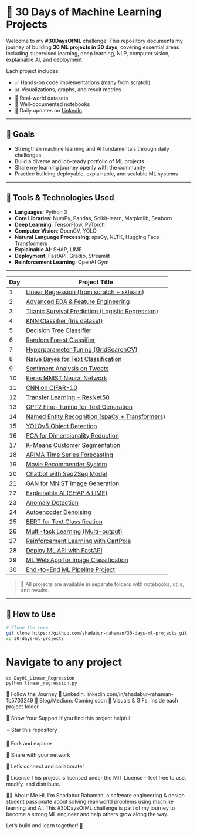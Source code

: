 # 🧠 30 Days of Machine Learning Projects

Welcome to my **#30DaysOfML** challenge! This repository documents my journey of building **30 ML projects in 30 days**, covering essential areas including supervised learning, deep learning, NLP, computer vision, explainable AI, and deployment.

Each project includes:
- ✅ Hands-on code implementations (many from scratch)
- 📊 Visualizations, graphs, and result metrics
- 📂 Real-world datasets
- 📘 Well-documented notebooks
- 🔗 Daily updates on [LinkedIn](https://www.linkedin.com/in/shadabur-rahaman-1b5703249/)

---

## 🎯 Goals

- Strengthen machine learning and AI fundamentals through daily challenges  
- Build a diverse and job-ready portfolio of ML projects  
- Share my learning journey openly with the community  
- Practice building deployable, explainable, and scalable ML systems  

---

## 🧰 Tools & Technologies Used

- **Languages**: Python 3  
- **Core Libraries**: NumPy, Pandas, Scikit-learn, Matplotlib, Seaborn  
- **Deep Learning**: TensorFlow, PyTorch  
- **Computer Vision**: OpenCV, YOLO  
- **Natural Language Processing**: spaCy, NLTK, Hugging Face Transformers  
- **Explainable AI**: SHAP, LIME  
- **Deployment**: FastAPI, Gradio, Streamlit  
- **Reinforcement Learning**: OpenAI Gym

---

| Day | Project Title |
|-----|----------------|
| 1   | [Linear Regression (from scratch + sklearn)](./Day1_Linear_Regression) |
| 2   | [Advanced EDA & Feature Engineering](./Day2_Advanced_EDA_Feature_Engineering) |
| 3   | [Titanic Survival Prediction (Logistic Regression)](./Day3_Titanic_Logistic_Regression_Cleaned.ipynb) |
| 4   | [KNN Classifier (Iris dataset)](./Day4_KNN_Iris_Classifier_Cleaned) |
| 5   | [Decision Tree Classifier](./Day5_DecisionTree_Iris_Classifier_Cleaned) |
| 6   | [Random Forest Classifier](./Day6_RandomForest_Iris_Classifier_Cleaned) |
| 7   | [Hyperparameter Tuning (GridSearchCV)](./Day7_GridSearchCV_Hyperparameter_Tuning_Cleaned) |
| 8   | [Naive Bayes for Text Classification](./Day8_NaiveBayes_Text_Classifier_Cleaned) |
| 9   | [Sentiment Analysis on Tweets](./Day9_Tweet_Sentiment_Analysis_Cleaned) |
| 10  | [Keras MNIST Neural Network](./Day_10_Keras_MNIST_NN_Cleaned) |
| 11  | [CNN on CIFAR-10](./Day_11_CNN_CIFAR10_Classifier_Cleaned) |
| 12  | [Transfer Learning - ResNet50](./Day_12_Transfer_Learning_ResNet50_Cleaned) |
| 13  | [GPT2 Fine-Tuning for Text Generation](./Day_13_FineTune_GPT2_TextGeneration) |
| 14  | [Named Entity Recognition (spaCy + Transformers)](./Day_14_NER_spaCy_Transformers_Cleaned) |
| 15  | [YOLOv5 Object Detection](./Day_15_Object_Detection_YOLO_Cleaned) |
| 16  | [PCA for Dimensionality Reduction](./Day_16_PCA_Dimensionality_Reduction_Cleaned) |
| 17  | [K-Means Customer Segmentation](./Day_17_KMeans_Customer_Segmentation_Cleaned) |
| 18  | [ARIMA Time Series Forecasting](./Day_18_ARIMA_TimeSeries_Forecasting_Cleaned) |
| 19  | [Movie Recommender System](./Day_19_Recommender_CollaborativeFiltering_Cleaned) |
| 20  | [Chatbot with Seq2Seq Model](./Day_20_Chatbot_Seq2Seq_Model) |
| 21  | [GAN for MNIST Image Generation](./Day_21_GAN_MNIST_Image_Generation_Manual) |
| 22  | [Explainable AI (SHAP & LIME)](./Day_22_explainable_ai) |
| 23  | [Anomaly Detection](./Day_23_Anomaly_Detection_Cleaned) |
| 24  | [Autoencoder Denoising](./Day_24_autoencoder_denoising) |
| 25  | [BERT for Text Classification](./Day_25_Bert_text_classification)|
| 26  | [Multi-task Learning (Multi-output)](./Day_26_Multi_task_Learning) |
| 27  | [Reinforcement Learning with CartPole](./Day_27_Reinforcement_Learning_CartPole) |
| 28  | [Deploy ML API with FastAPI](./Day_28_deploy_ml_fastapi) |
| 29  | [ML Web App for Image Classification](./Day_29_ml_webapp_image_classification) |
| 30  | [End-to-End ML Pipeline Project](./Day_30_End2End-ML-Pipeline) |

> 📌 All projects are available in separate folders with notebooks, utils, and results.

---

## 🚀 How to Use

```bash
# Clone the repo
git clone https://github.com/shadabur-rahaman/30-days-ml-projects.git
cd 30-days-ml-projects
```

# Navigate to any project
```
cd Day01_Linear_Regression
python linear_regression.py
```
🔗 Follow the Journey
📍 LinkedIn: linkedin.com/in/shadabur-rahaman-1b5703249
📝 Blog/Medium: Coming soon
📸 Visuals & GIFs: Inside each project folder

🌟 Show Your Support
If you find this project helpful:

⭐ Star this repository

🍴 Fork and explore

📣 Share with your network

👋 Let’s connect and collaborate!

📜 License
This project is licensed under the MIT License – feel free to use, modify, and distribute.

👨‍💻 About Me
Hi, I'm Shadabur Rahaman, a software engineering & design student passionate about solving real-world problems using machine learning and AI. This #30DaysOfML challenge is part of my journey to become a strong ML engineer and help others grow along the way.

Let’s build and learn together! 🚀
